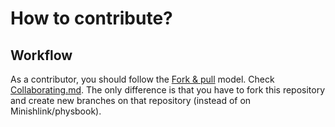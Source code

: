 # How to contribute? #

## Workflow ##
As a contributor, you should follow the [Fork & pull](https://help.github.com/articles/using-pull-requests/#fork--pull) model.
Check [Collaborating.md](https://github.com/Minishlink/physbook/blob/master/doc/Collaborating.md). The only difference is that you have to fork this repository and create new branches on that repository (instead of on Minishlink/physbook).
